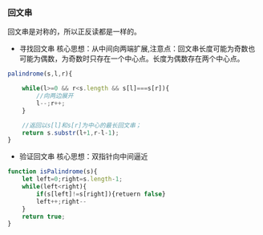 ### 回文串

回文串是对称的，所以正反读都是一样的。

* 寻找回文串
核心思想：从中间向两端扩展,注意点：回文串长度可能为奇数也可能为偶数，为奇数时只存在一个中心点。长度为偶数存在两个中心点。

```js
palindrome(s,l,r){

    while(l>=0 && r<s.length && s[l]===s[r]){
        //向两边展开
        l--;r++;
    }

    //返回以s[l]和s[r]为中心的最长回文串；
    return s.substr(l+1,r-l-1);
}
```

* 验证回文串
核心思想：双指针向中间逼近
```js
function isPalindrome(s){
    let left=0;right=s.length-1;
    while(left<right){
        if(s[left]!=s[right]){retuern false}
        left++;right--
    }
    return true;
}
```

